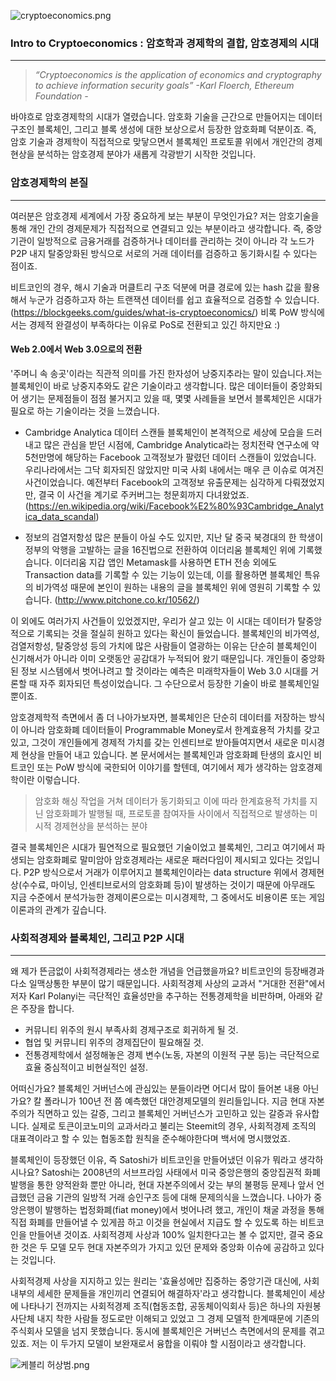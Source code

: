 ![cryptoeconomics.png](https://steemitimages.com/DQmdqGMzB2RgnFoisuzAhqSyfHtznkmkBjVkb21MLd2wCk2/cryptoeconomics.png)


### Intro to Cryptoeconomics : 암호학과 경제학의 결합, 암호경제의 시대
---

>*“Cryptoeconomics is the application of economics and cryptography to achieve information security goals” 
-Karl Floerch, Ethereum Foundation -*

  바야흐로 암호경제학의 시대가 열렸습니다. 암호화 기술을 근간으로 만들어지는 데이터 구조인 블록체인, 그리고 블록 생성에 대한 보상으로서 등장한 암호화폐 덕분이죠. 즉, 암호 기술과 경제학이 직접적으로 맞닿으면서 블록체인 프로토콜 위에서 개인간의 경제현상을 분석하는 암호경제 분야가 새롭게 각광받기 시작한 것입니다. 


### 암호경제학의 본질
---

  여러분은 암호경제 세계에서 가장 중요하게 보는 부분이 무엇인가요? 저는 암호기술을 통해 개인 간의 경제문제가 직접적으로 연결되고 있는 부분이라고 생각합니다.  즉, 중앙 기관이 일방적으로 금융거래를 검증하거나 데이터를 관리하는 것이 아니라 각 노드가 P2P 내지 탈중앙화된 방식으로 서로의 거래 데이터를 검증하고 동기화시킬 수 있다는 점이죠.  

  비트코인의 경우, 해시 기술과 머클트리 구조 덕분에 머클 경로에 있는 hash 값을 활용해서 누군가 검증하고자 하는 트랜잭션 데이터를 쉽고 효율적으로 검증할 수 있습니다. (https://blockgeeks.com/guides/what-is-cryptoeconomics/) 비록 PoW 방식에서는 경제적 완결성이 부족하다는 이유로 PoS로 전환되고 있긴 하지만요 :)

#### Web 2.0에서 Web 3.0으로의 전환

 '주머니 속 송곳'이라는 직관적 의미를 가진 한자성어 낭중지추라는 말이 있습니다.저는 블록체인이 바로 낭중지추와도 같은 기술이라고 생각합니다. 많은 데이터들이 중앙화되어 생기는 문제점들이 점점 불거지고 있을 때, 몇몇 사례들을 보면서 블록체인은 시대가 필요로 하는 기술이라는 것을 느꼈습니다. 

- Cambridge Analytica 데이터 스캔들
  블록체인이 본격적으로 세상에 모습을 드러내고 많은 관심을 받던 시점에,  Cambridge Analytica라는 정치전략 연구소에 약 5천만명에 해당하는 Facebook 고객정보가 팔렸던 데이터 스캔들이 있었습니다. 우리나라에서는 그닥 회자되진 않았지만 미국 사회 내에서는 매우 큰 이슈로 여겨진 사건이었습니다. 예전부터 Facebook의 고객정보 유출문제는 심각하게 다뤄졌었지만, 결국 이 사건을 계기로 주커버그는 청문회까지 다녀왔었죠. (https://en.wikipedia.org/wiki/Facebook%E2%80%93Cambridge_Analytica_data_scandal)
  
- 정보의 검열저항성
  많은 분들이 아실 수도 있지만, 지난 달 중국 북경대의 한 학생이 정부의 악행을 고발하는 글을 16진법으로 전환하여 이더리움 블록체인 위에 기록했습니다. 이더리움 지갑 앱인 Metamask를 사용하면 ETH 전송 외에도 Transaction data를 기록할 수 있는 기능이 있는데, 이를 활용하면 블록체인 특유의 비가역성 때문에 본인이 원하는 내용의 글을 블록체인 위에 영원히 기록할 수 있습니다.  (http://www.pitchone.co.kr/10562/)

이 외에도 여러가지 사건들이 있었겠지만, 우리가 살고 있는 이 시대는 데이터가 탈중앙적으로 기록되는 것을 절실히 원하고 있다는 확신이 들었습니다. 블록체인의 비가역성, 검열저항성, 탈중앙성 등의 가치에 많은 사람들이 열광하는 이유는 단순히 블록체인이 신기해서가 아니라 이미 오랫동안 공감대가 누적되어 왔기 때문입니다.  개인들이 중앙화된 정보 시스템에서 벗어나려고 할 것이라는 예측은 미래학자들이 Web 3.0 시대를 거론할 때 자주 회자되던 특성이었습니다. 그 수단으로서 등장한 기술이 바로 블록체인일 뿐이죠. 

암호경제학적 측면에서 좀 더 나아가보자면, 블록체인은 단순히 데이터를 저장하는 방식이 아니라 암호화폐 데이터들이 Programmable Money로서 한계효용적 가치를 갖고 있고, 그것이 개인들에게 경제적 가치를 갖는 인센티브로 받아들여지면서 새로운 미시경제 현상을 만들어 내고 있습니다. 본 문서에서는 블록체인과 암호화폐 탄생의 효시인 비트코인 또는 PoW 방식에 국한되어 이야기를 할텐데, 여기에서 제가 생각하는 암호경제학이란 이렇습니다. 

> 암호화 해싱 작업을 거쳐 데이터가 동기화되고 이에 따라 한계효용적 가치를 지닌 암호화폐가 발행될 때, 프로토콜 참여자들 사이에서 직접적으로 발생하는 미시적 경제현상을 분석하는 분야 

결국 블록체인은 시대가 필연적으로 필요했던 기술이었고 블록체인, 그리고 여기에서 파생되는 암호화폐로 말미암아 암호경제라는 새로운 패러다임이 제시되고 있다는 것입니다. P2P 방식으로서 거래가 이루어지고 블록체인이라는 data structure 위에서 경제현상(수수료, 마이닝, 인센티브로서의 암호화폐 등)이 발생하는 것이기 때문에 아무래도 지금 수준에서 분석가능한 경제이론으로는 미시경제학, 그 중에서도 비용이론 또는 게임이론과의 관계가 깊습니다.

### 사회적경제와 블록체인, 그리고 P2P 시대
---

왜 제가 뜬금없이 사회적경제라는 생소한 개념을 언급했을까요? 비트코인의 등장배경과 다소 일맥상통한 부분이 많기 때문입니다. 사회적경제 사상의 교과서 "거대한 전환"에서 저자 Karl Polanyi는 극단적인 효율성만을 추구하는 전통경제학을 비판하며, 아래와 같은 주장을 합니다.

* 커뮤니티 위주의 원시 부족사회 경제구조로 회귀하게 될 것.
* 협업 및 커뮤니티 위주의 경제집단이 필요해질 것.
* 전통경제학에서 설정해놓은 경제 변수(노동, 자본의 이원적 구분 등)는 극단적으로 효율 중심적이고 비현실적인 설정.

 어떠신가요? 블록체인 거버넌스에 관심있는 분들이라면 어디서 많이 들어본 내용 아닌가요? 칼 폴라니가 100년 전 쯤 예측했던 대안경제모델의 원리들입니다. 지금 현대 자본주의가 직면하고 있는 갈증, 그리고 블록체인 거버넌스가 고민하고 있는 갈증과 유사합니다. 실제로 토큰이코노미의 교과서라고 불리는 Steemit의 경우, 사회적경제 조직의 대표격이라고 할 수 있는 협동조합 원칙을 준수해야한다며 백서에 명시했었죠. 

블록체인이 등장했던 이유, 즉 Satoshi가 비트코인을 만들어냈던 이유가 뭐라고 생각하시나요? Satoshi는 2008년의 서브프라임 사태에서 미국 중앙은행의 중앙집권적 화폐발행을 통한 양적완화 뿐만 아니라, 현대 자본주의에서 갖는 부의 불평등 문제나 앞서 언급했던 금융 기관의 일방적 거래 승인구조 등에 대해 문제의식을 느꼈습니다. 나아가 중앙은행이 발행하는 법정화폐(fiat money)에서 벗어나려 했고, 개인이 채굴 과정을 통해 직접 화폐를 만들어낼 수 있게끔 하고 이것을 현실에서 지급도 할 수 있도록 하는 비트코인을 만들어낸 것이죠. 사회적경제 사상과 100% 일치한다고는 볼 수 없지만, 결국 중요한 것은 두 모델 모두 현대 자본주의가 가지고 있던 문제와 중앙화 이슈에 공감하고 있다는 것입니다. 

사회적경제 사상을 지지하고 있는 원리는 '효율성에만 집중하는 중앙기관 대신에, 사회 내부의 세세한 문제들을 개인끼리 연결되어 해결하자'라고 생각합니다. 블록체인이 세상에 나타나기 전까지는 사회적경제 조직(협동조합, 공동체이익회사 등)은 하나의 자원봉사단체 내지 착한 사람들 정도로만 이해되고 있었고 그 경제 모델적 한계때문에 기존의 주식회사 모델을 넘지 못했습니다. 동시에 블록체인은 거버넌스 측면에서의 문제를 겪고 있죠. 저는 이 두가지 모델이 보완재로서 융합을 이뤄야 할 시점이라고 생각합니다.

![케블리 허상범.png](https://steemitimages.com/DQmbAk177GhzBG25F7MX6XyNeDmTxhJTJgUELToG5Tf6bTU/%E1%84%8F%E1%85%A6%E1%84%87%E1%85%B3%E1%86%AF%E1%84%85%E1%85%B5%20%E1%84%92%E1%85%A5%E1%84%89%E1%85%A1%E1%86%BC%E1%84%87%E1%85%A5%E1%86%B7.png)